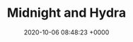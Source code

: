 ---
title: 'Midnight and Hydra'
date: 2020-10-06 08:48:23 +0000
lastmod: 2020-10-06 08:48:23 +0000
draft: true
images: []
---